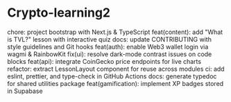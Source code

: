 # Crypto-learning2
chore: project bootstrap with Next.js & TypeScript
feat(content): add "What is TVL?" lesson with interactive quiz
docs: update CONTRIBUTING with style guidelines and Git hooks
feat(auth): enable Web3 wallet login via wagmi & RainbowKit
fix(ui): resolve dark-mode contrast issues on code blocks
feat(api): integrate CoinGecko price endpoints for live charts
refactor: extract LessonLayout component for reuse across modules
ci: add eslint, prettier, and type-check in GitHub Actions
docs: generate typedoc for shared utilities package
feat(gamification): implement XP badges stored in Supabase
